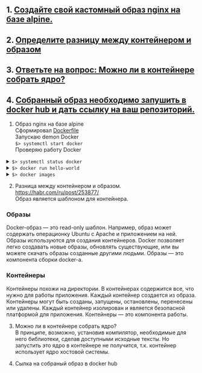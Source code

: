 ## 1. [Создайте свой кастомный образ nginx на базе alpine.](#createimage)
## 2. [Определите разницу между контейнером и образом](#whatdiff)
## 3. [Ответьте на вопрос: Можно ли в контейнере собрать ядро?](#answer)
## 4. [Собранный образ необходимо запушить в docker hub и дать ссылку на ваш репозиторий.](#pushimage)

1. Образ nginx на базе alpine <a name="createimage"></a>  
Сформировал [Dockerfile](docker/Dockerfile)   
Запускаю demon Docker  
<code>$> systemctl start docker</code>  
Проверяю работу Docker
<details><summary><code>$> systemctl status docker </code></summary>
      
```shell
● docker.service - Docker Application Container Engine
   Loaded: loaded (/usr/lib/systemd/system/docker.service; disabled; vendor preset: disabled)
   Active: active (running) since Ср 2021-03-03 14:27:20 MSK; 8min ago
     Docs: https://docs.docker.com
 Main PID: 10095 (dockerd)
    Tasks: 16
   Memory: 162.2M
   CGroup: /system.slice/docker.service
           └─10095 /usr/bin/dockerd -H fd:// --containerd=/run/containerd/containerd.sock
```
</details> 
<details><summary><code>$> docker run hello-world</code></summary>
      
```shell

Hello from Docker!
This message shows that your installation appears to be working correctly.
```
</details> 
<details><summary><code>$> docker images</code></summary>
      
```shell
REPOSITORY    TAG       IMAGE ID       CREATED         SIZE
hello-world   latest    bf756fb1ae65   14 months ago   13.3kB
```
</details> 


2. Разница между контейнером и образом. <a name="whatdiff"></a>  
https://habr.com/ru/post/253877/  
Образ является шаблоном для контейнера.  
### Образы  
Docker-образ — это read-only шаблон. Например, образ может содержать операционку Ubuntu c Apache и приложением на ней. Образы используются для создания контейнеров. Docker позволяет легко создавать новые образы, обновлять существующие, или вы можете скачать образы созданные другими людьми. Образы — это компонента сборки docker-а.  
### Контейнеры  
Контейнеры похожи на директории. В контейнерах содержится все, что нужно для работы приложения. Каждый контейнер создается из образа. Контейнеры могут быть созданы, запущены, остановлены, перенесены или удалены. Каждый контейнер изолирован и является безопасной платформой для приложения. Контейнеры — это компонента работы.


3. Можно ли в контейнере собрать ядро? <a name="answer"></a>  
В принципе, возможно, установив компилятор, необходимые для него библиотеки, сделав доступными исходные тексты. Но запустить это ядро в контейнере не получится, т.к. контейнер использует ядро хостовой системы.

4. Сылка на собраный образ в docker hub <a name="pushimage"></a>
